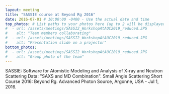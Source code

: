 ```yaml
---
layout: meeting
title: "SASSIE course at Beyond Rg 2016"
date: 2016-07-01 # 10:00:00 -0400 - Use the actual date and time
top_photos: # List paths to your photos here (up to 2 will be displayed side by side at the top)
#  - url: /assets/meetings/SASSI2_WorkshopAtAUC2019_reduced.JPG
#    alt: "Team members collaborating"
#  - url: /assets/meetings/SASSI2_WorkshopAtAUC2019_reduced.JPG
#    alt: "Presentation slide on a projector"
bottom_photos:
#  - url: /assets/meetings/SASSI2_WorkshopAtAUC2019_reduced.JPG
#    alt: "Group photo of the team"
---
```


SASSIE: Software for Atomistic Modeling and Analysis of X-ray and Neutron Scattering Data: "SAXS and MD Combination".
Small Angle Scattering Short Course 2016: Beyond Rg. Advanced Photon Source, Argonne, USA - Jul 1, 2016.